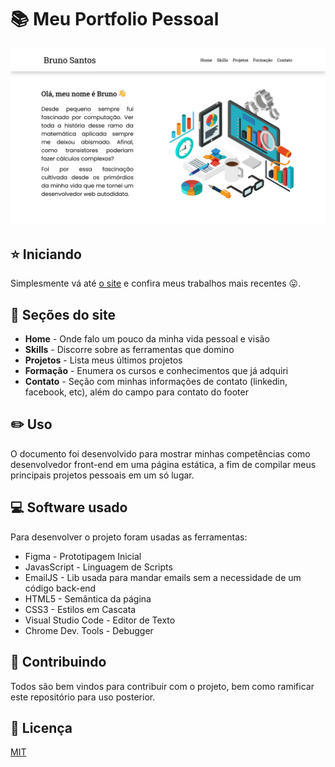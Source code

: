 # :books: Meu Portfolio Pessoal

<img src="images/readmePreview.png" />

## :star: Iniciando

Simplesmente vá até [o site](https://bruno-slv.github.io/Portfolio) e confira meus trabalhos mais recentes :stuck_out_tongue:.

## :ledger: Seções do site

* **Home** - Onde falo um pouco da minha vida pessoal e visão
* **Skills** - Discorre sobre as ferramentas que domino
* **Projetos** - Lista meus últimos projetos
* **Formação** - Enumera os cursos e conhecimentos que já adquiri
* **Contato** - Seção com minhas informações de contato (linkedin, facebook, etc), além do campo para contato do footer

## :pencil2: Uso 

O documento foi desenvolvido para mostrar minhas competências como desenvolvedor front-end em uma página estática, a fim de compilar meus principais projetos pessoais em um só lugar.

## 💻 Software usado

Para desenvolver o projeto foram usadas as ferramentas:

* Figma - Prototipagem Inicial
* JavasScript - Linguagem de Scripts
* EmailJS - Lib usada para mandar emails sem a necessidade de um código back-end
* HTML5 - Semântica da página
* CSS3 - Estilos em Cascata
* Visual Studio Code - Editor de Texto
* Chrome Dev. Tools - Debugger

## 🤝 Contribuindo

Todos são bem vindos para contribuir com o projeto, bem como ramificar este repositório para uso posterior.

## :page_facing_up: Licença

[MIT](https://opensource.org/licenses/MIT)
